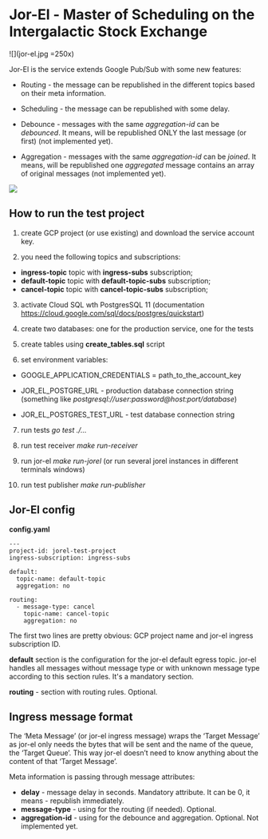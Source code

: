 # Jor-El - Master of Scheduling on the Intergalactic Stock Exchange

![](jor-el.jpg =250x)

Jor-El is the service extends Google Pub/Sub with some new features:

- Routing - the message can be republished in the different topics based on their meta information.

- Scheduling - the message can be republished with some delay.

- Debounce - messages with the same *aggregation-id* can be *debounced*. It means, will be republished 
ONLY the last message (or first)  (not implemented yet).

- Aggregation - messages with the same *aggregation-id* can be *joined*. It means, will be republished 
one *aggregated* message contains an array of original messages (not implemented yet).

![](commom-schema.png)

## How to run the test project

1) create GCP project (or use existing) and download the service account key.

2) you need the following topics and subscriptions:
* **ingress-topic** topic with **ingress-subs** subscription;
* **default-topic** topic with **default-topic-subs** subscription;
* **cancel-topic** topic with **cancel-topic-subs** subscription;

3) activate Cloud SQL wth PostgresSQL 11 (documentation https://cloud.google.com/sql/docs/postgres/quickstart)

4) create two databases: one for the production service, one for the tests

5) create tables using **create_tables.sql** script

6) set environment variables:

* GOOGLE_APPLICATION_CREDENTIALS = path_to_the_account_key

* JOR_EL_POSTGRE_URL - production database connection string 
(something like *postgresql://user:password@host:port/database*)

* JOR_EL_POSTGRES_TEST_URL - test database connection string

7) run tests *go test ./...*

8) run test receiver *make run-receiver*

9) run jor-el *make run-jorel* (or run several jorel instances in different terminals windows)

10) run test publisher *make run-publisher*

## Jor-El config

**config.yaml**

```
---
project-id: jorel-test-project
ingress-subscription: ingress-subs

default:
  topic-name: default-topic
  aggregation: no

routing:
  - message-type: cancel
    topic-name: cancel-topic
    aggregation: no
```

The first two lines are pretty obvious: GCP project name and jor-el ingress subscription ID. 

**default** section is the configuration for the jor-el default egress topic. jor-el handles all messages 
without message type or with unknown message type according to this section rules. It's a mandatory section.

**routing** - section with routing rules. Optional.

## Ingress message format

The ‘Meta Message’ (or jor-el ingress message) wraps the ‘Target Message’ as jor-el only needs the bytes that will be sent and the name of the queue, the ‘Target Queue’. This way jor-el doesn’t need to know anything about the content of that ‘Target Message’.  

Meta information is passing through message attributes:

* **delay** - message delay in seconds. Mandatory attribute. It can be 0, it means - republish immediately.
* **message-type** - using for the routing (if needed). Optional.
* **aggregation-id** - using for the debounce and aggregation. Optional. Not implemented yet.



